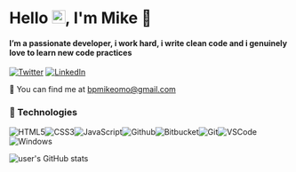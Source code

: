# Hello <img src="https://github.com/TheDudeThatCode/TheDudeThatCode/blob/master/Assets/Earth.gif" width="24px">, I'm Mike 👋
<!-- <h1 align="center">Hi 👋, I'm Mike</h1> -->
<h4>I’m a passionate developer, i work hard, i write clean code and i genuinely love to learn new code practices</h4>

[![Twitter](https://img.shields.io/badge/Twitter-%231DA1F2.svg?&style=flat-square&logo=twitter&logoColor=white)](https://twitter.com/bpmike254) [![LinkedIn](https://img.shields.io/badge/LinkedIn-%230077B5.svg?&style=flat-square&logo=linkedin&logoColor=white)](https://www.linkedin.com/in/mike-otieno-b448a3200/) 

💬 You can find me at bpmikeomo@gmail.com

<!---🌱 I’m currently learning TDD, React and creating apis with node.js. 


### Work
- [front-end mentor challenges](https://fluffy-yeot-35e379.netlify.app/product-preview-card-component/)
- You can find the rest of my work [here](https://spontaneous-cannoli-9828b9.netlify.app/)-->


<!--- ### Articles
1. [Discovering My Passion: My Journey into Software Development 🤔](https://medium.com/@bpmikeomo/discovering-my-passion-my-journey-into-software-development-7ace81bb9ada)-->

<!--You can find the rest of my articles [here](https://medium.com/@bpmikeomo) -->

<!--

Here are some ideas to get you started:

- 🔭 I’m currently working on ...
- 🌱 I’m currently learning ...
- 👯 I’m looking to collaborate on ...
- 🤔 I’m looking for help with ...
- 💬 Ask me about ...
- 📫 How to reach me: ...
- 😄 Pronouns: ...
- ⚡ Fun fact: ...
-->


### :wrench: Technologies
![HTML5](https://img.icons8.com/color/30/html-5.png)![CSS3](https://img.icons8.com/color/30/css3.png)![JavaScript](https://img.icons8.com/color/30/javascript.png)![Github](https://img.icons8.com/material-outlined/30/github.png)![Bitbucket](https://img.icons8.com/color/30/bitbucket.png)![Git](https://img.icons8.com/color/30/git.png)![VSCode](https://img.icons8.com/color/30/visual-studio-code-2019.png)![Windows](https://img.icons8.com/color/30/windows-10.png)

![user's GitHub stats](https://github-readme-stats.vercel.app/api?username=bp-mike&amp;show_icons=true&amp;theme=radical)
